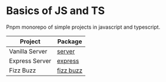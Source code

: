 # Basics of JS and TS

Pnpm monorepo of simple projects in javascript and typescript.

| Project | Package |
| --- | --- |
| Vanilla Server | [server](/packages/server/) |
| Express Server | [express](/packages/express/) |
| Fizz Buzz | [fizz buzz](/packages/fizz_buzz/) |